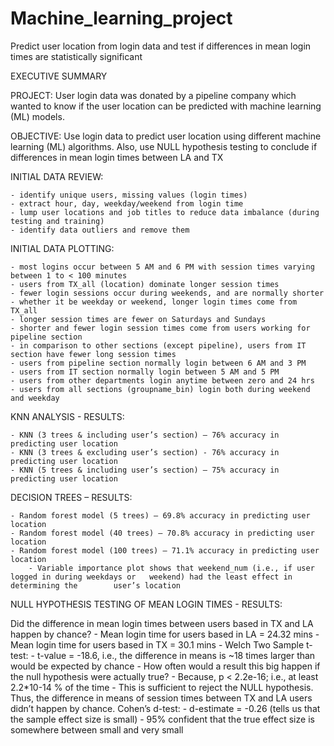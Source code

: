 # Machine_learning_project
Predict user location from login data and test if differences in mean login times are statistically significant

EXECUTIVE SUMMARY

PROJECT:
User login data was donated by a pipeline company which wanted to know if the user location can be predicted with machine learning (ML) models. 

OBJECTIVE:
Use login data to predict user location using different machine learning (ML) algorithms. Also, use NULL hypothesis testing to conclude if differences in mean login times between LA and TX 

INITIAL DATA REVIEW:

	- identify unique users, missing values (login times)
	- extract hour, day, weekday/weekend from login time
	- lump user locations and job titles to reduce data imbalance (during testing and training)
	- identify data outliers and remove them

INITIAL DATA PLOTTING:

	- most logins occur between 5 AM and 6 PM with session times varying between 1 to < 100 minutes 
	- users from TX_all (location) dominate longer session times
	- fewer login sessions occur during weekends, and are normally shorter 
	- whether it be weekday or weekend, longer login times come from TX_all
	- longer session times are fewer on Saturdays and Sundays
	- shorter and fewer login session times come from users working for pipeline section  
	- in comparison to other sections (except pipeline), users from IT section have fewer long session times
	- users from pipeline section normally login between 6 AM and 3 PM  
	- users from IT section normally login between 5 AM and 5 PM
	- users from other departments login anytime between zero and 24 hrs
	- users from all sections (groupname_bin) login both during weekend and weekday

KNN ANALYSIS - RESULTS:

	- KNN (3 trees & including user’s section) – 76% accuracy in predicting user location 
	- KNN (3 trees & excluding user’s section) - 76% accuracy in predicting user location
	- KNN (5 trees & including user’s section) – 75% accuracy in predicting user location

DECISION TREES – RESULTS:

	- Random forest model (5 trees) – 69.8% accuracy in predicting user location
	- Random forest model (40 trees) – 70.8% accuracy in predicting user location
	- Random forest model (100 trees) – 71.1% accuracy in predicting user location
		- Variable importance plot shows that weekend_num (i.e., if user logged in during weekdays or 	weekend) had the least effect in determining the 		user’s location

NULL HYPOTHESIS TESTING OF MEAN LOGIN TIMES - RESULTS:

Did the difference in mean login times between users based in TX and LA happen by chance?
	- Mean login time for users based in LA = 24.32 mins
	- Mean login time for users based in TX = 30.1 mins
	- Welch Two Sample t-test:
		- t-value = -18.6, i.e., the difference in means is ~18 times larger than would be expected 		by chance 
		- How often would a result this big happen if the null hypothesis were actually true?
			- Because, p < 2.2e-16; i.e., at least 2.2*10-14 % of the time
			- This is sufficient to reject the NULL hypothesis. Thus, the difference in means of session times between TX and LA users didn’t happen by chance.
Cohen’s d-test:
	- d-estimate = -0.26 (tells us that the sample effect size is small)
	- 95% confident that the true effect size is somewhere between small and very small
